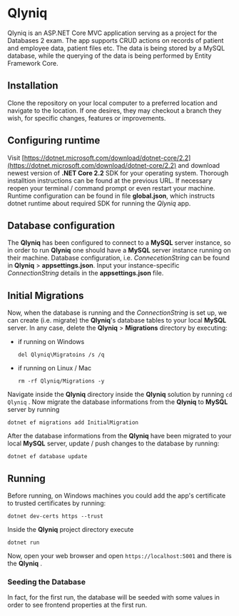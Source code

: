 # Qlyniq
Qlyniq is an ASP.NET Core MVC application serving as a project for the Databases 2 exam. 
The app supports CRUD actions on records of patient and employee data, patient files etc. 
The data is being stored by a MySQL database, 
while the querying of the data is being performed by Entity Framework Core.

## Installation
Clone the repository on your local computer to a preferred location and navigate to the location.
If one desires, they may checkout a branch they wish, for specific changes, features or improvements.

## Configuring runtime
Visit [https://dotnet.microsoft.com/download/dotnet-core/2.2](https://dotnet.microsoft.com/download/dotnet-core/2.2)
and download newest version of **.NET Core 2.2** SDK for your operating system.
Thorough installtion instructions can be found at the previous URL.
If necessary reopen your terminal / command prompt or even restart your machine.
Runtime configuration can be found in file **global.json**, which instructs dotnet runtime
about required SDK for running the _Qlyniq_ app.

## Database configuration
The **Qlyniq** has been configured to connect to a **MySQL** server instance, 
so in order to run **Qlyniq** one should have a **MySQL** server instance running on their machine.
Database configuration, i.e. _ConnecetionString_ can be found in **Qlyniq** > **appsettings.json**.
Input your instance-specific _ConnectionString_ details in the **appsettings.json** file.

## Initial Migrations
Now, when the database is running and the _ConnectionString_ is set up, 
we can create (i.e. migrate) the **Qlyniq**'s database tables to your local **MySQL** server.
In any case, delete the **Qlyniq** > **Migrations** directory by executing:

- if running on Windows


    `del Qlyniq\Migratoins /s /q`
    

- if running on Linux / Mac


    `rm -rf Qlyniq/Migrations -y`

Navigate inside the **Qlyniq** directory inside the **Qlyniq** solution by running `cd Qlyniq` .
Now migrate the database informations from the **Qlyniq** to **MySQL** server by running

    dotnet ef migrations add InitialMigration

After the database informations from the **Qlyniq** have been migrated to your local **MySQL** server,
update / push changes to the database by running:

    dotnet ef database update

## Running
Before running, on Windows machines you could add the app's certificate to trusted certificates by running:

    dotnet dev-certs https --trust

Inside the **Qlyniq** project directory execute

    dotnet run

Now, open your web browser and open `https://localhost:5001` and there is the **Qlyniq** .

### Seeding the Database
In fact, for the first run, the database will be seeded with some values in order to see frontend properties at the first run.
